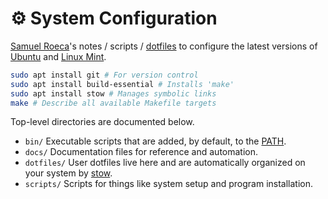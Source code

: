 # ⚙ System Configuration

[Samuel Roeca]'s notes / scripts / [dotfiles] to configure the latest versions of [Ubuntu] and [Linux Mint].

```bash
sudo apt install git # For version control
sudo apt install build-essential # Installs 'make'
sudo apt install stow # Manages symbolic links
make # Describe all available Makefile targets
```

Top-level directories are documented below.

- `bin/` Executable scripts that are added, by default, to the [PATH].
- `docs/` Documentation files for reference and automation.
- `dotfiles/` User dotfiles live here and are automatically organized on your system by [stow].
- `scripts/` Scripts for things like system setup and program installation.

[Linux Mint]: https://en.wikipedia.org/wiki/Linux_Mint
[PATH]: https://en.wikipedia.org/wiki/PATH_(variable)
[Samuel Roeca]: https://samroeca.com
[Ubuntu]: https://en.wikipedia.org/wiki/Ubuntu
[dotfiles]: https://wiki.archlinux.org/index.php/Dotfiles
[stow]: https://alexpearce.me/2016/02/managing-dotfiles-with-stow/
